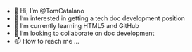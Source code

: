 - 👋 Hi, I’m @TomCatalano
- 👀 I’m interested in getting a tech doc development position
- 🌱 I’m currently learning HTML5 and GitHub
- 💞️ I’m looking to collaborate on doc development
- 📫 How to reach me ...

<!---
TomCatalano/TomCatalano is a ✨ special ✨ repository because its `README.md` (this file) appears on your GitHub profile.
You can click the Preview link to take a look at your changes.
--->
